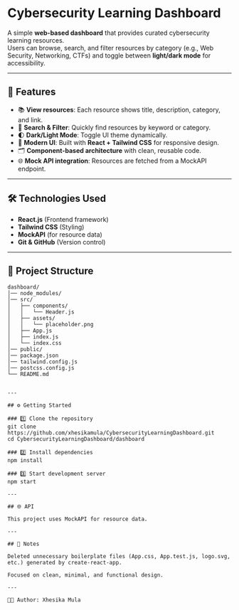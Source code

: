 # Cybersecurity Learning Dashboard

A simple **web-based dashboard** that provides curated cybersecurity learning resources.  
Users can browse, search, and filter resources by category (e.g., Web Security, Networking, CTFs) and toggle between **light/dark mode** for accessibility.

---

## 🚀 Features
- 📚 **View resources**: Each resource shows title, description, category, and link.  
- 🔎 **Search & Filter**: Quickly find resources by keyword or category.  
- 🌓 **Dark/Light Mode**: Toggle UI theme dynamically.  
- 🎨 **Modern UI**: Built with **React + Tailwind CSS** for responsive design.  
- 🗂 **Component-based architecture** with clean, reusable code.  
- 🌐 **Mock API integration**: Resources are fetched from a MockAPI endpoint.  

---

## 🛠️ Technologies Used
- **React.js** (Frontend framework)  
- **Tailwind CSS** (Styling)  
- **MockAPI** (for resource data)  
- **Git & GitHub** (Version control)  

---

## 📂 Project Structure
```plaintext
dashboard/
│── node_modules/
│── src/
│   ├── components/
│   │   └── Header.js 
│   ├── assets/
│   │   └── placeholder.png
│   ├── App.js 
│   ├── index.js
│   └── index.css
│── public/
│── package.json
│── tailwind.config.js
│── postcss.config.js
└── README.md


---

## ⚙️ Getting Started

### 1️⃣ Clone the repository
git clone https://github.com/xhesikamula/CybersecurityLearningDashboard.git
cd CybersecurityLearningDashboard/dashboard

### 2️⃣ Install dependencies
npm install

### 3️⃣ Start development server
npm start

---

## 🌐 API

This project uses MockAPI for resource data.

---

## 📝 Notes

Deleted unnecessary boilerplate files (App.css, App.test.js, logo.svg, etc.) generated by create-react-app.

Focused on clean, minimal, and functional design.

---

👩‍💻 Author: Xhesika Mula
